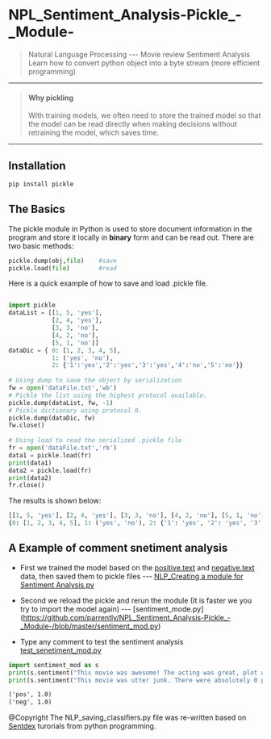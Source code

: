 # NPL_Sentiment_Analysis-Pickle_-_Module-
> Natural Language Processing --- Movie review Sentiment Analysis
> Learn how to convert python object into a byte stream (more efficient programming)

---
>#### Why pickling
>With training models, we often need to store the trained model so that the model can be read directly when making decisions without retraining the model, which saves time.

---
## Installation

```python
pip install pickle
```

## The Basics

The pickle module in Python is used to store document information in the program and store it locally in **binary** form and can be read out.
There are two basic methods:

```python
pickle.dump(obj,file)    #save
pickle.load(file)        #read
```
Here is a quick example of how to save and load .pickle file.

```python

import pickle
dataList = [[1, 5, 'yes'],
            [2, 4, 'yes'],
            [3, 3, 'no'],
            [4, 2, 'no'],
            [5, 1, 'no']]
dataDic = { 0: [1, 2, 3, 4, 5],
            1: ('yes', 'no'),
            2: {'1':'yes','2':'yes','3':'yes','4':'no','5':'no'}}
 
# Using dump to save the object by serialization
fw = open('dataFile.txt','wb')
# Pickle the list using the highest protocol available.
pickle.dump(dataList, fw, -1)
# Pickle dictionary using protocol 0.
pickle.dump(dataDic, fw)
fw.close()
 
# Using load to read the serialized .pickle file
fr = open('dataFile.txt','rb')
data1 = pickle.load(fr)
print(data1)
data2 = pickle.load(fr)
print(data2)
fr.close()
```
The results is shown below:
```python
[[1, 5, 'yes'], [2, 4, 'yes'], [3, 3, 'no'], [4, 2, 'no'], [5, 1, 'no']]
{0: [1, 2, 3, 4, 5], 1: ('yes', 'no'), 2: {'1': 'yes', '2': 'yes', '3': 'yes', '4': 'no', '5': 'no'}}
```
## A Example of comment snetiment analysis

- First we trained the model based on the [positive.text](https://github.com/parrently/NPL_Sentiment_Analysis-Pickle_-_Module-/blob/master/positive.txt) and [negative.text](https://github.com/parrently/NPL_Sentiment_Analysis-Pickle_-_Module-/blob/master/negative.txt) data, then saved them to pickle files --- [NLP_Creating a module for Sentiment Analysis.py](https://github.com/parrently/NPL_Sentiment_Analysis-Pickle_-_Module-/blob/master/NLP_Creating%20a%20module%20for%20Sentiment%20Analysis.py)

- Second we reload the pickle and rerun the module (It is faster we you try to import the model again) --- [sentiment_mode.py] (https://github.com/parrently/NPL_Sentiment_Analysis-Pickle_-_Module-/blob/master/sentiment_mod.py)

- Type any comment to test the sentiment analysis [test_senetiment_mod.py](https://github.com/parrently/NPL_Sentiment_Analysis-Pickle_-_Module-/blob/master/test_sentiment_mod.py)

```python
import sentiment_mod as s
print(s.sentiment("This movie was awesome! The acting was great, plot was wonderful, and there were pythons...so yea!"))
print(s.sentiment("This movie was utter junk. There were absolutely 0 pythons. I don't see what the point was at all. Horrible movie, 0/10"))
```
```markdown
('pos', 1.0)
('neg', 1.0)
```

@Copyright The NLP_saving_classifiers.py file was re-written based on [Sentdex](https://pythonprogramming.net/pickle-classifier-save-nltk-tutorial/) turorials from python programming.

